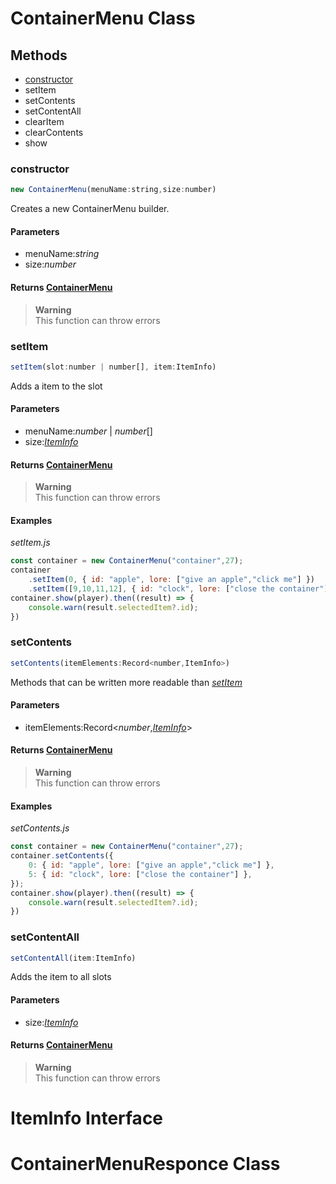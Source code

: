 # ContainerMenu Class

## Methods

* [constructor](#constructor)
* setItem
* setContents
* setContentAll
* clearItem
* clearContents
* show

### constructor
```js
new ContainerMenu(menuName:string,size:number)
```

Creates a new ContainerMenu builder.

#### Parameters
* menuName:*string*
* size:*number*

#### Returns [ContainerMenu](#containermenu-class)
> **Warning**  
> This function can throw errors  




### setItem
```js
setItem(slot:number | number[], item:ItemInfo)
```

Adds a item to the slot

#### Parameters
* menuName:*number* | *number*[]
* size:[*ItemInfo*](#iteminfo-interface)

#### Returns [ContainerMenu](#containermenu-class)
> **Warning**  
> This function can throw errors

#### Examples

*setItem.js*
```js
const container = new ContainerMenu("container",27);
container
    .setItem(0, { id: "apple", lore: ["give an apple","click me"] })
    .setItem([9,10,11,12], { id: "clock", lore: ["close the container"] });
container.show(player).then((result) => {
    console.warn(result.selectedItem?.id);
})
```  




### setContents
```js
setContents(itemElements:Record<number,ItemInfo>)
```

Methods that can be written more readable than [*setItem*](#setitem)

#### Parameters
* itemElements:Record<*number*,[*ItemInfo*](#iteminfo-interface)>

#### Returns [ContainerMenu](#containermenu-class)
> **Warning**  
> This function can throw errors

#### Examples

*setContents.js*
```js
const container = new ContainerMenu("container",27);
container.setContents({
    0: { id: "apple", lore: ["give an apple","click me"] },
    5: { id: "clock", lore: ["close the container"] },
});
container.show(player).then((result) => {
    console.warn(result.selectedItem?.id);
})
```  




### setContentAll
```js
setContentAll(item:ItemInfo)
```

Adds the item to all slots

#### Parameters
* size:[*ItemInfo*](#iteminfo-interface)

#### Returns [ContainerMenu](#containermenu-class)
> **Warning**  
> This function can throw errors  












# ItemInfo Interface

# ContainerMenuResponce Class

